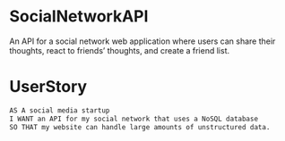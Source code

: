 # SocialNetworkAPI

An API for a social network web application where users can share their thoughts, react to friends’ thoughts, and create a friend list.

# UserStory

```md
AS A social media startup
I WANT an API for my social network that uses a NoSQL database
SO THAT my website can handle large amounts of unstructured data.
```
